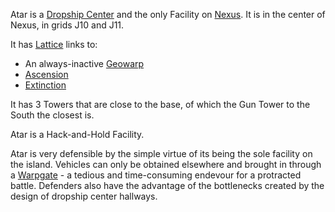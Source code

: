 Atar is a [Dropship Center](../locations/Dropship_Center.md) and the only
Facility on [Nexus](../locations/Oshur.md#Nexus). It is in the center of
Nexus, in grids J10 and J11.

It has [Lattice](../terminology/Lattice.md) links to:

- An always-inactive [Geowarp](../locations/Geowarp.md)
- [Ascension](../locations/Oshur.md#Acsension)
- [Extinction](../locations/Oshur.md#Extinction)

It has 3 Towers that are close to the base, of which the Gun Tower to
the South the closest is.

Atar is a Hack-and-Hold Facility.

Atar is very defensible by the simple virtue of its being the sole
facility on the island. Vehicles can only be obtained elsewhere and
brought in through a [Warpgate](../locations/Warpgate.md) - a tedious and
time-consuming endevour for a protracted battle. Defenders also have the
advantage of the bottlenecks created by the design of dropship center
hallways.

<!--[Category:Facilities](../Category:Facilities.md)-->
